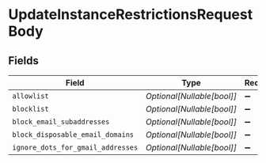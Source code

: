 # UpdateInstanceRestrictionsRequestBody


## Fields

| Field                             | Type                              | Required                          | Description                       | Example                           |
| --------------------------------- | --------------------------------- | --------------------------------- | --------------------------------- | --------------------------------- |
| `allowlist`                       | *Optional[Nullable[bool]]*        | :heavy_minus_sign:                | N/A                               | false                             |
| `blocklist`                       | *Optional[Nullable[bool]]*        | :heavy_minus_sign:                | N/A                               | true                              |
| `block_email_subaddresses`        | *Optional[Nullable[bool]]*        | :heavy_minus_sign:                | N/A                               | true                              |
| `block_disposable_email_domains`  | *Optional[Nullable[bool]]*        | :heavy_minus_sign:                | N/A                               | true                              |
| `ignore_dots_for_gmail_addresses` | *Optional[Nullable[bool]]*        | :heavy_minus_sign:                | N/A                               | false                             |
